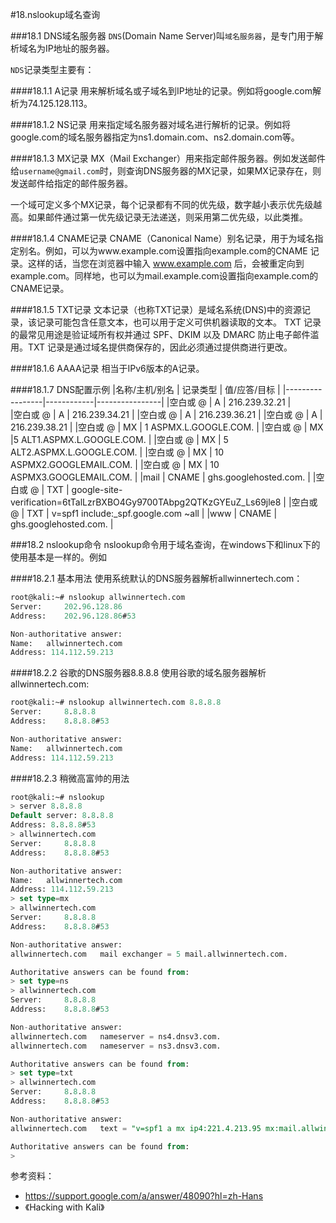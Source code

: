 #18.nslookup域名查询

###18.1 DNS域名服务器
`DNS`(Domain Name Server)叫`域名服务器`，是专门用于解析域名为IP地址的服务器。

`NDS`记录类型主要有：

####18.1.1 A记录
用来解析域名或子域名到IP地址的记录。例如将google.com解析为74.125.128.113。

####18.1.2 NS记录
用来指定域名服务器对域名进行解析的记录。例如将google.com的域名服务器指定为ns1.domain.com、ns2.domain.com等。

####18.1.3 MX记录
MX（Mail Exchanger）用来指定邮件服务器。例如发送邮件给`username@gmail.com`时，则查询DNS服务器的MX记录，如果MX记录存在，则发送邮件给指定的邮件服务器。

一个域可定义多个MX记录，每个记录都有不同的优先级，数字越小表示优先级越高。如果邮件通过第一优先级记录无法递送，则采用第二优先级，以此类推。

####18.1.4 CNAME记录
CNAME（Canonical Name）别名记录，用于为域名指定别名。例如，可以为www.example.com设置指向example.com的CNAME 记录。这样的话，当您在浏览器中输入 www.example.com 后，会被重定向到 example.com。同样地，也可以为mail.example.com设置指向example.com的CNAME记录。

####18.1.5 TXT记录
文本记录（也称TXT记录）是域名系统(DNS)中的资源记录，该记录可能包含任意文本，也可以用于定义可供机器读取的文本。 TXT 记录的最常见用途是验证域所有权并通过 SPF、DKIM 以及 DMARC 防止电子邮件滥用。TXT 记录是通过域名提供商保存的，因此必须通过提供商进行更改。

####18.1.6 AAAA记录
相当于IPv6版本的A记录。

####18.1.7 DNS配置示例
|名称/主机/别名   |	 记录类型	 |  值/应答/目标  |
|-----------------|------------|----------------|
|空白或 @	        | A	         | 216.239.32.21  |  
|空白或 @	        | A	         | 216.239.34.21  |
|空白或 @	        | A	         | 216.239.36.21  |
|空白或 @	        | A	         | 216.239.38.21  |
|空白或 @	        | MX	       | 1 ASPMX.L.GOOGLE.COM.  |
|空白或 @	        | MX	       |5 ALT1.ASPMX.L.GOOGLE.COM.  |
|空白或 @	        | MX	       | 5 ALT2.ASPMX.L.GOOGLE.COM.  |
|空白或 @	        | MX	       | 10 ASPMX2.GOOGLEMAIL.COM.  |
|空白或 @	        | MX	       | 10 ASPMX3.GOOGLEMAIL.COM.  |
|mail	            | CNAME	     | ghs.googlehosted.com.  |
|空白或 @	        | TXT	       | google-site-verification=6tTalLzrBXBO4Gy9700TAbpg2QTKzGYEuZ_Ls69jle8  |
|空白或 @	        | TXT	       | v=spf1 include:_spf.google.com ~all  |
|www	            | CNAME	     | ghs.googlehosted.com.  |

###18.2 nslookup命令
nslookup命令用于域名查询，在windows下和linux下的使用基本是一样的。例如

####18.2.1 基本用法
使用系统默认的DNS服务器解析allwinnertech.com：
```sql
root@kali:~# nslookup allwinnertech.com
Server:		202.96.128.86
Address:	202.96.128.86#53

Non-authoritative answer:
Name:	allwinnertech.com
Address: 114.112.59.213
```

####18.2.2 谷歌的DNS服务器8.8.8.8
使用谷歌的域名服务器解析allwinnertech.com:
```sql
root@kali:~# nslookup allwinnertech.com 8.8.8.8
Server:		8.8.8.8
Address:	8.8.8.8#53

Non-authoritative answer:
Name:	allwinnertech.com
Address: 114.112.59.213
```

####18.2.3 稍微高富帅的用法 
```sql
root@kali:~# nslookup
> server 8.8.8.8
Default server: 8.8.8.8
Address: 8.8.8.8#53
> allwinnertech.com
Server:		8.8.8.8
Address:	8.8.8.8#53

Non-authoritative answer:
Name:	allwinnertech.com
Address: 114.112.59.213
> set type=mx
> allwinnertech.com
Server:		8.8.8.8
Address:	8.8.8.8#53

Non-authoritative answer:
allwinnertech.com	mail exchanger = 5 mail.allwinnertech.com.

Authoritative answers can be found from:
> set type=ns
> allwinnertech.com
Server:		8.8.8.8
Address:	8.8.8.8#53

Non-authoritative answer:
allwinnertech.com	nameserver = ns4.dnsv3.com.
allwinnertech.com	nameserver = ns3.dnsv3.com.

Authoritative answers can be found from:
> set type=txt
> allwinnertech.com
Server:		8.8.8.8
Address:	8.8.8.8#53

Non-authoritative answer:
allwinnertech.com	text = "v=spf1 a mx ip4:221.4.213.95 mx:mail.allwinnertech.com ~all"

Authoritative answers can be found from:
> 
```

参考资料：
- <a href="https://support.google.com/a/answer/48090?hl=zh-Hans" target="_blank">https://support.google.com/a/answer/48090?hl=zh-Hans</a>
- 《Hacking with Kali》


